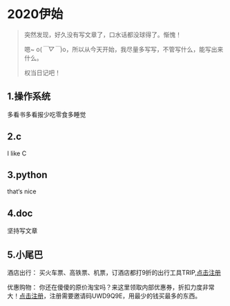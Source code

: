 # 2020伊始

> 突然发现，好久没有写文章了，口水话都没球得了。惭愧！
>
> 嗯~ o(*￣▽￣*)o，所以从今天开始，我尽量多写写，不管写什么，能写出来什么。
>
> 权当日记吧！

## 1.操作系统

多看书多看报少吃零食多睡觉

## 2.c

I like C

## 3.python

that‘s nice

## 4.doc

坚持写文章

## 5.小尾巴

酒店出行：
买火车票、高铁票、机票，订酒店都打9折的出行工具TRIP,[点击注册](https://h5.itrip.world/#/register/6tpd1Z)

优惠购物：
你还在傻傻的原价淘宝吗？来这里领取内部优惠券，折扣力度非常大！[点击注册](http://url.cn/5KRkJq6)，注册需要邀请码UWD9Q9E，用最少的钱买最多的东西。